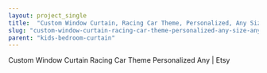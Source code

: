 ```yaml
---
layout: project_single
title:  "Custom Window Curtain, Racing Car Theme, Personalized, Any Size - Any Colors"
slug: "custom-window-curtain-racing-car-theme-personalized-any-size-any-colors"
parent: "kids-bedroom-curtain"
---
```

Custom Window Curtain Racing Car Theme Personalized Any | Etsy